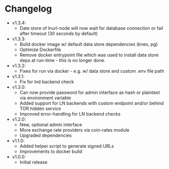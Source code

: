 # Changelog

* v1.3.4:
	* Date store of lnurl-node will now wait for database connection or fail after timeout (30 seconds by default)
* v1.3.3:
	* Build docker image w/ default data store dependencies (knex, pg)
	* Optimize Dockerfile
	* Remove docker entrypoint file which was used to install data store deps at run-time - this is no longer done.
* v1.3.2:
	* Fixes for run via docker - e.g. w/ data store and custom .env file path
* v1.3.1:
	* Fix for lnd backend check
* v1.3.0:
	* Can now provide password for admin interface as hash or plaintext via environment variable
	* Added support for LN backends with custom endpoint and/or behind TOR hidden service
	* Improved error-handling for LN backend checks
* v1.2.0:
	* New, optional admin interface
	* More exchange rate providers via coin-rates module
	* Upgraded dependencies
* v1.1.0:
	* Added helper script to generate signed URLs
	* Improvements to docker build
* v1.0.0:
	* Initial release
